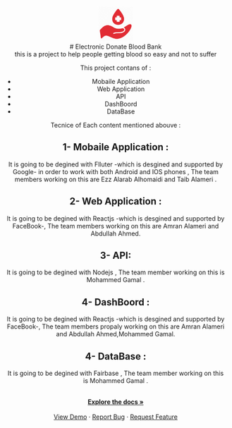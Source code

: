 




<!-- PROJECT LOGO -->
<br />
<div align="center">
  <a href="https://github.com/github_username/repo_name">
    <img src="https://github.com/MhdGmal1998/Blood-Bank/blob/3c7c61f20f072909336a02b6c8fb30c44d5497cf/blood-donation-logo-png.png" alt="Logo" width="80" height="80">
  </a>
  <div/>
# Electronic Donate Blood Bank<br/>
 this is a project to help people getting blood so easy and not to suffer<br/>
  
  
 This project contans of :
 * Mobaile Application 
 * Web Application 
 * API
 * DashBoord 
 * DataBase

 Tecnice of Each content mentioned abouve :
 ## 1- Mobaile Application :
 It is going to be degined with Flluter -which is desgined and supported by Google- in order to work with both Android and IOS phones , The team members working on this are Ezz Alarab Alhomaidi and Taib Alameri .
 ## 2- Web Application :
 It is going to be degined with Reactjs -which is desgined and supported by FaceBook-, The team members working on this are Amran Alameri and Abdullah Ahmed.
 ## 3- API:
  It is going to be degined with Nodejs , The team member working on this is Mohammed Gamal .
 ## 4- DashBoord :
  It is going to be degined with Reactjs -which is desgined and supported by FaceBook-, The team members propaly working on this are Amran Alameri and Abdullah Ahmed,Mohammed Gamal.
  ## 4- DataBase :
  It is going to be degined with Fairbase , The team member working on this is Mohammed Gamal .
  <div> 
  <p align="center">
    <br/> 
    <a href="https://github.com/github_username/repo_name"><strong>Explore the docs »</strong></a>
    <br />
    <br />
    <a href="https://github.com/github_username/repo_name">View Demo</a>
    ·
    <a href="https://github.com/github_username/repo_name/issues">Report Bug</a>
    ·
    <a href="https://github.com/github_username/repo_name/issues">Request Feature</a>
  </p>
</div>

